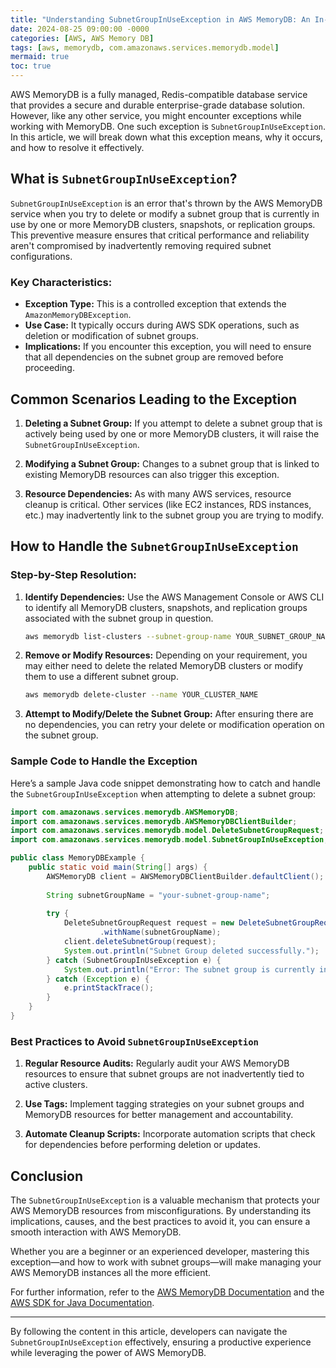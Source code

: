 ```yaml
---
title: "Understanding SubnetGroupInUseException in AWS MemoryDB: An In-Depth Guide"
date: 2024-08-25 09:00:00 -0000
categories: [AWS, AWS Memory DB]
tags: [aws, memorydb, com.amazonaws.services.memorydb.model]
mermaid: true
toc: true
---
```



AWS MemoryDB is a fully managed, Redis-compatible database service that provides a secure and durable enterprise-grade database solution. However, like any other service, you might encounter exceptions while working with MemoryDB. One such exception is `SubnetGroupInUseException`. In this article, we will break down what this exception means, why it occurs, and how to resolve it effectively.

## What is `SubnetGroupInUseException`?

`SubnetGroupInUseException` is an error that's thrown by the AWS MemoryDB service when you try to delete or modify a subnet group that is currently in use by one or more MemoryDB clusters, snapshots, or replication groups. This preventive measure ensures that critical performance and reliability aren't compromised by inadvertently removing required subnet configurations.

### Key Characteristics:

- **Exception Type:** This is a controlled exception that extends the `AmazonMemoryDBException`.
- **Use Case:** It typically occurs during AWS SDK operations, such as deletion or modification of subnet groups.
- **Implications:** If you encounter this exception, you will need to ensure that all dependencies on the subnet group are removed before proceeding.

## Common Scenarios Leading to the Exception

1. **Deleting a Subnet Group:**
   If you attempt to delete a subnet group that is actively being used by one or more MemoryDB clusters, it will raise the `SubnetGroupInUseException`.

2. **Modifying a Subnet Group:**
   Changes to a subnet group that is linked to existing MemoryDB resources can also trigger this exception.

3. **Resource Dependencies:**
   As with many AWS services, resource cleanup is critical. Other services (like EC2 instances, RDS instances, etc.) may inadvertently link to the subnet group you are trying to modify.

## How to Handle the `SubnetGroupInUseException`

### Step-by-Step Resolution:

1. **Identify Dependencies:**
   Use the AWS Management Console or AWS CLI to identify all MemoryDB clusters, snapshots, and replication groups associated with the subnet group in question.

   ```bash
   aws memorydb list-clusters --subnet-group-name YOUR_SUBNET_GROUP_NAME
   ```

2. **Remove or Modify Resources:**
   Depending on your requirement, you may either need to delete the related MemoryDB clusters or modify them to use a different subnet group.

   ```bash
   aws memorydb delete-cluster --name YOUR_CLUSTER_NAME
   ```

3. **Attempt to Modify/Delete the Subnet Group:**
   After ensuring there are no dependencies, you can retry your delete or modification operation on the subnet group.

### Sample Code to Handle the Exception

Here’s a sample Java code snippet demonstrating how to catch and handle the `SubnetGroupInUseException` when attempting to delete a subnet group:

```java
import com.amazonaws.services.memorydb.AWSMemoryDB;
import com.amazonaws.services.memorydb.AWSMemoryDBClientBuilder;
import com.amazonaws.services.memorydb.model.DeleteSubnetGroupRequest;
import com.amazonaws.services.memorydb.model.SubnetGroupInUseException;

public class MemoryDBExample {
    public static void main(String[] args) {
        AWSMemoryDB client = AWSMemoryDBClientBuilder.defaultClient();
        
        String subnetGroupName = "your-subnet-group-name";
        
        try {
            DeleteSubnetGroupRequest request = new DeleteSubnetGroupRequest()
                    .withName(subnetGroupName);
            client.deleteSubnetGroup(request);
            System.out.println("Subnet Group deleted successfully.");
        } catch (SubnetGroupInUseException e) {
            System.out.println("Error: The subnet group is currently in use. Please check dependencies and try again.");
        } catch (Exception e) {
            e.printStackTrace();
        }
    }
}
```

### Best Practices to Avoid `SubnetGroupInUseException`

1. **Regular Resource Audits:**
   Regularly audit your AWS MemoryDB resources to ensure that subnet groups are not inadvertently tied to active clusters.

2. **Use Tags:**
   Implement tagging strategies on your subnet groups and MemoryDB resources for better management and accountability.

3. **Automate Cleanup Scripts:**
   Incorporate automation scripts that check for dependencies before performing deletion or updates.

## Conclusion

The `SubnetGroupInUseException` is a valuable mechanism that protects your AWS MemoryDB resources from misconfigurations. By understanding its implications, causes, and the best practices to avoid it, you can ensure a smooth interaction with AWS MemoryDB.

Whether you are a beginner or an experienced developer, mastering this exception—and how to work with subnet groups—will make managing your AWS MemoryDB instances all the more efficient.

For further information, refer to the [AWS MemoryDB Documentation](https://docs.aws.amazon.com/memorydb/latest/devguide/what-is.html) and the [AWS SDK for Java Documentation](https://docs.aws.amazon.com/sdk-for-java/latest/developer-guide/home.html).

--- 

By following the content in this article, developers can navigate the `SubnetGroupInUseException` effectively, ensuring a productive experience while leveraging the power of AWS MemoryDB.